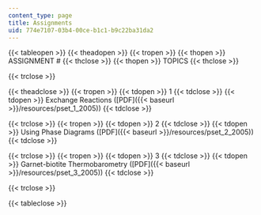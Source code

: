 ```yaml
---
content_type: page
title: Assignments
uid: 774e7107-03b4-00ce-b1c1-b9c22ba31da2
---
```


{{< tableopen >}}
{{< theadopen >}}
{{< tropen >}}
{{< thopen >}}
ASSIGNMENT #
{{< thclose >}}
{{< thopen >}}
TOPICS
{{< thclose >}}

{{< trclose >}}

{{< theadclose >}}
{{< tropen >}}
{{< tdopen >}}
1
{{< tdclose >}}
{{< tdopen >}}
Exchange Reactions ([PDF]({{< baseurl >}}/resources/pset_1_2005))
{{< tdclose >}}

{{< trclose >}}
{{< tropen >}}
{{< tdopen >}}
2
{{< tdclose >}}
{{< tdopen >}}
Using Phase Diagrams ([PDF]({{< baseurl >}}/resources/pset_2_2005))
{{< tdclose >}}

{{< trclose >}}
{{< tropen >}}
{{< tdopen >}}
3
{{< tdclose >}}
{{< tdopen >}}
Garnet-biotite Thermobarometry ([PDF]({{< baseurl >}}/resources/pset_3_2005))
{{< tdclose >}}

{{< trclose >}}

{{< tableclose >}}
